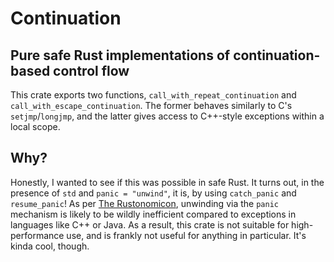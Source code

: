 # Continuation
## Pure safe Rust implementations of continuation-based control flow

This crate exports two functions, `call_with_repeat_continuation` and
`call_with_escape_continuation`. The former behaves similarly to C's `setjmp`/`longjmp`,
and the latter gives access to C++-style exceptions within a local scope.

## Why?

Honestly, I wanted to see if this was possible in safe Rust. It turns out, in the presence
of `std` and `panic = "unwind"`, it is, by using `catch_panic` and `resume_panic`! As per
[The Rustonomicon](https://doc.rust-lang.org/nomicon/unwinding.html), unwinding via the
`panic` mechanism is likely to be wildly inefficient compared to exceptions in languages
like C++ or Java. As a result, this crate is not suitable for high-performance use, and is
frankly not useful for anything in particular. It's kinda cool, though.
